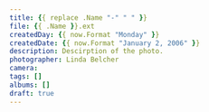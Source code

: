 ```yaml
---
title: {{ replace .Name "-" " " }}
file: {{ .Name }}.ext
createdDay: {{ now.Format "Monday" }}
createdDate: {{ now.Format "January 2, 2006" }}
description: Descirption of the photo.
photographer: Linda Belcher
camera: 
tags: []
albums: []
draft: true
---
```

